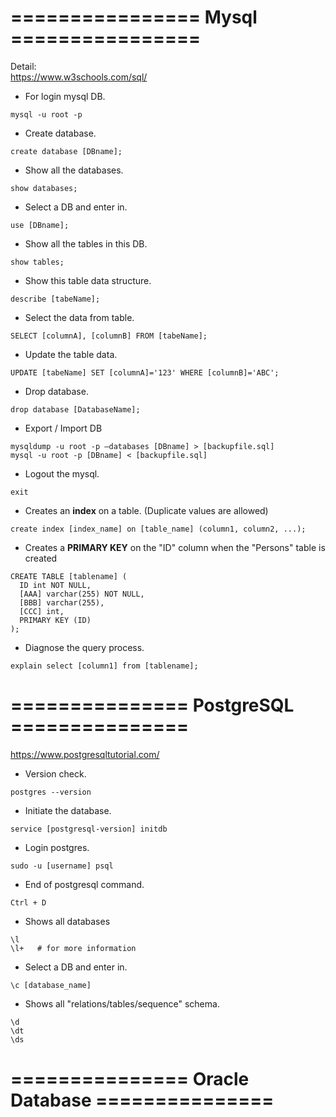 # ================  Mysql  ================
Detail:  
https://www.w3schools.com/sql/

- For login mysql DB.
```
mysql -u root -p
```

- Create database.
```
create database [DBname];
```

- Show all the databases.
```
show databases;
```

- Select a DB and enter in.
```
use [DBname];
```

- Show all the tables in this DB.
```
show tables;
```

- Show this table data structure.
```
describe [tabeName];
```

- Select the data from table.
```
SELECT [columnA], [columnB] FROM [tabeName];
```

- Update the table data.
```
UPDATE [tabeName] SET [columnA]='123' WHERE [columnB]='ABC';
```

- Drop database.
```
drop database [DatabaseName];
```

- Export / Import DB
```
mysqldump -u root -p –databases [DBname] > [backupfile.sql]
mysql -u root -p [DBname] < [backupfile.sql]
```

- Logout the mysql.
```
exit
```

- Creates an **index** on a table. (Duplicate values are allowed)
```
create index [index_name] on [table_name] (column1, column2, ...);
```

- Creates a **PRIMARY KEY** on the "ID" column when the "Persons" table is created
```
CREATE TABLE [tablename] (
  ID int NOT NULL,
  [AAA] varchar(255) NOT NULL,
  [BBB] varchar(255),
  [CCC] int,
  PRIMARY KEY (ID)
);
```

- Diagnose the query process.
```
explain select [column1] from [tablename];
```

# ===============   PostgreSQL   ===============
https://www.postgresqltutorial.com/

- Version check.
```
postgres --version
```

- Initiate the database.
```
service [postgresql-version] initdb
```

- Login postgres.
```
sudo -u [username] psql
```

- End of postgresql command.
```
Ctrl + D
```

- Shows all databases
```
\l
\l+   # for more information
```

- Select a DB and enter in.
```
\c [database_name]
```

- Shows all "relations/tables/sequence" schema.
```
\d
\dt
\ds
```

# ===============   Oracle Database   ===============
